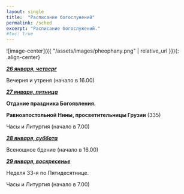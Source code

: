 ```yaml
---
layout: single
title:  "Расписание богослужений"
permalink: /sched
excerpt: "Расписание богослужений."
#toc: true
---
```


![image-center]({{ "/assets/images/pheophany.png" | relative_url }}){: .align-center}


**_<span style="text-decoration:underline;">26 января, четверг</span>_**

Вечерня и утреня (начало в 16.00)

**_<span style="text-decoration:underline;">27 января, пятница</span>_**

**Отдание праздника Богоявления.**

**Равноапостольной Нины, просветительницы Грузии** (335)

Часы и Литургия (начало в 7.00)

 

 

**_<span style="text-decoration:underline;">28 января, суббота</span>_**

Всенощное бдение (начало в 16.00)

**_<span style="text-decoration:underline;">29 января, воскресенье</span>_**

Неделя 33-я по Пятидесятнице.

Часы и Литургия (начало в 7.00)